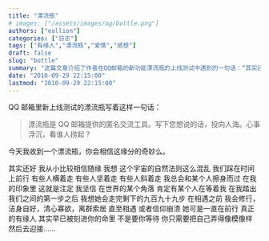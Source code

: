 ```yaml
---
title: "漂流瓶"
# images: ["/assets/images/og/bottle.png"]
authors: ["eallion"]
categories: ["日志"]
tags: ["有缘人","漂流瓶","爱情","感想"]
draft: false
slug: "bottle"
summary: "这篇文章介绍了作者在QQ邮箱的新功能漂流瓶的上线测试中遇到的一句话：“其实还好”。作者相信宇宙的自然法则很混乱，人们在时间的流逝中以不同的方式前行。作者相信注定会与某个人相遇，而在相遇之前，作者会修行并迎接那个人。文章告诉读者，真正的有缘人早已刻在命运中，而不是要求等待，只要将自己弄得像模像样，然后去迎接即可。"
date: "2010-09-29 22:15:00"
lastmod: "2010-09-29 22:15:00"
---
```


QQ 邮箱里新上线测试的漂流瓶写着这样一句话：
<blockquote > 漂流瓶是 QQ 邮箱提供的匿名交流工具。写下您想说的话，投向人海。心事浮沉，看谁人捞起？

</blockquote>
今天我收到一个漂流瓶，你会相信这缘分的奇妙么。

其实还好
我从小比较相信随缘
我想
这个宇宙的自然法则这么混乱
我们踩在时间上前行
有些人横着走
有些人坚着走
有些人斜着走
我总会和某个人擦身而过
在我的印象里
这就是注定
我坚信
在世界的某个角落
肯定有某个人在等着我
在我踏出我们之间的第一步之后
我想她会走完剩下的九百九十九步
在相遇之前
我会修行，洁身自好，清心寡欲，离群索居
直至相遇
或者信仰崩溃
她可是一直在前行
真正的有缘人
其实早已被刻进你的命里
不是要你等待
你只需要把自己弄得像模像样
然后去迎接……

